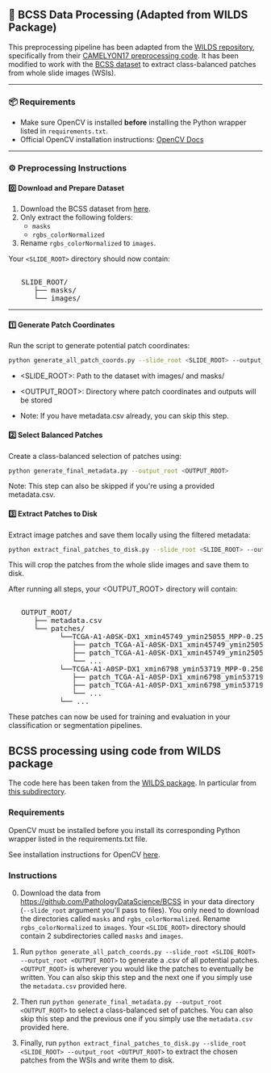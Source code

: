 ## 🧩 BCSS Data Processing (Adapted from WILDS Package)

This preprocessing pipeline has been adapted from the [WILDS repository](https://github.com/p-lambda/wilds), specifically from their [CAMELYON17 preprocessing code](https://github.com/p-lambda/wilds/tree/main/dataset_preprocessing/camelyon17). It has been modified to work with the [BCSS dataset](https://github.com/PathologyDataScience/BCSS) to extract class-balanced patches from whole slide images (WSIs).

---

### 📦 Requirements

- Make sure OpenCV is installed **before** installing the Python wrapper listed in `requirements.txt`.
- Official OpenCV installation instructions: [OpenCV Docs](https://docs.opencv.org/4.x/df/d65/tutorial_table_of_content_introduction.html)

---

### ⚙️ Preprocessing Instructions

#### 0️⃣ Download and Prepare Dataset

1. Download the BCSS dataset from [here](https://github.com/PathologyDataScience/BCSS).
2. Only extract the following folders:
   - `masks`
   - `rgbs_colorNormalized`
3. Rename `rgbs_colorNormalized` to `images`.

Your `<SLIDE_ROOT>` directory should now contain:


<pre>  
   SLIDE_ROOT/ 
      ├── masks/
      └── images/
</pre>

---

#### 1️⃣ Generate Patch Coordinates

Run the script to generate potential patch coordinates:

```bash
python generate_all_patch_coords.py --slide_root <SLIDE_ROOT> --output_root <OUTPUT_ROOT>
```
- <SLIDE_ROOT>: Path to the dataset with images/ and masks/

- <OUTPUT_ROOT>: Directory where patch coordinates and outputs will be stored

- Note: If you have metadata.csv already, you can skip this step.

#### 2️⃣ Select Balanced Patches
Create a class-balanced selection of patches using:
```bash
python generate_final_metadata.py --output_root <OUTPUT_ROOT>
```
Note: This step can also be skipped if you're using a provided metadata.csv.

#### 3️⃣ Extract Patches to Disk
Extract image patches and save them locally using the filtered metadata:
```bash
python extract_final_patches_to_disk.py --slide_root <SLIDE_ROOT> --output_root <OUTPUT_ROOT>
```
This will crop the patches from the whole slide images and save them to disk.

After running all steps, your <OUTPUT_ROOT> directory will contain:

<pre>  
   OUTPUT_ROOT/ 
      ├── metadata.csv 
      └── patches/
            └──TCGA-A1-A0SK-DX1_xmin45749_ymin25055_MPP-0.2500.png/
               ├── patch_TCGA-A1-A0SK-DX1_xmin45749_ymin25055_MPP-0.2500.png_x_450_y_450.png 
               ├── patch_TCGA-A1-A0SK-DX1_xmin45749_ymin25055_MPP-0.2500.png_x_450_y_540.png 
               └── ... 
            └──TCGA-A1-A0SP-DX1_xmin6798_ymin53719_MPP-0.2500.png/
               ├── patch_TCGA-A1-A0SP-DX1_xmin6798_ymin53719_MPP-0.2500.png_x_450_y_450.png
               ├── patch_TCGA-A1-A0SP-DX1_xmin6798_ymin53719_MPP-0.2500.png_x_450_y_540.png 
               └── ... 
            └── ...
</pre>

These patches can now be used for training and evaluation in your classification or segmentation pipelines.



## BCSS processing using code from WILDS package
The code here has been taken from the [WILDS package](https://github.com/p-lambda/wilds/tree/main). In particular from [this subdirectory](https://github.com/p-lambda/wilds/tree/main/dataset_preprocessing/camelyon17).


### Requirements
OpenCV must be installed before you install its corresponding Python wrapper listed in the requirements.txt file.

See installation instructions for OpenCV [here](https://docs.opencv.org/4.x/df/d65/tutorial_table_of_content_introduction.html).

### Instructions

0. Download the data from https://github.com/PathologyDataScience/BCSS in your data directory (`--slide_root` argument you'll pass to files). You only need to download the directories called `masks` and `rgbs_colorNormalized`. Rename `rgbs_colorNormalized` to `images`. Your `<SLIDE_ROOT>` directory should contain 2 subdirectories called `masks` and `images`.


1. Run `python generate_all_patch_coords.py --slide_root <SLIDE_ROOT> --output_root <OUTPUT_ROOT>` to generate a .csv of all potential patches. `<OUTPUT_ROOT>` is wherever you would like the patches to eventually be written. You can also skip this step and the next one if you simply use the `metadata.csv` provided here.


2. Then run `python generate_final_metadata.py --output_root <OUTPUT_ROOT>` to select a class-balanced set of patches. You can also skip this step and the previous one if you simply use the `metadata.csv` provided here.


3. Finally, run `python extract_final_patches_to_disk.py --slide_root <SLIDE_ROOT> --output_root <OUTPUT_ROOT>` to extract the chosen patches from the WSIs and write them to disk.
